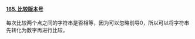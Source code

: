 #### [165. 比较版本号](https://leetcode-cn.com/problems/compare-version-numbers/)

每次比较两个点之间的字符串是否相等，因为可以忽略前导0，所以可以将字符串先转化为数字再进行比较。

